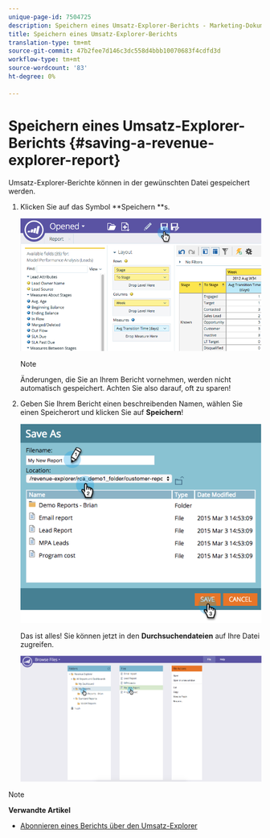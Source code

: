 ```yaml
---
unique-page-id: 7504725
description: Speichern eines Umsatz-Explorer-Berichts - Marketing-Dokumente - Produktdokumentation
title: Speichern eines Umsatz-Explorer-Berichts
translation-type: tm+mt
source-git-commit: 47b2fee7d146c3dc558d4bbb10070683f4cdfd3d
workflow-type: tm+mt
source-wordcount: '83'
ht-degree: 0%

---
```



# Speichern eines Umsatz-Explorer-Berichts {#saving-a-revenue-explorer-report}

Umsatz-Explorer-Berichte können in der gewünschten Datei gespeichert werden.

1. Klicken Sie auf das Symbol **Speichern **s.

   ![](assets/image2015-3-25-17-3a8-3a49.png)

   >[!NOTE]
   >
   >Änderungen, die Sie an Ihrem Bericht vornehmen, werden nicht automatisch gespeichert. Achten Sie also darauf, oft zu sparen!

1. Geben Sie Ihrem Bericht einen beschreibenden Namen, wählen Sie einen Speicherort und klicken Sie auf **Speichern**!

   ![](assets/image2015-3-26-13-3a30-3a33.png)

   Das ist alles! Sie können jetzt in den **Durchsuchendateien** auf Ihre Datei zugreifen.

   ![](assets/image2015-3-27-11-3a32-3a51.png)

>[!NOTE]
>
>**Verwandte Artikel**
>
>* [Abonnieren eines Berichts über den Umsatz-Explorer](subscribe-to-a-revenue-explorer-report.md)

>




